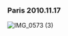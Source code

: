 ### Paris 2010.11.17

![IMG_0573 (3)](https://user-images.githubusercontent.com/102359749/161987085-51303dc4-559b-40af-8a84-4955ec67ce24.JPG)
